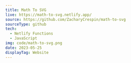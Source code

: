 ```yaml
---
title: Math To SVG
live: https://math-to-svg.netlify.app/
source: https://github.com/ZacharyCrespin/math-to-svg
sourceType: github
tech: 
  - Netlify Functions
  - JavaScript
img: code/math-to-svg.png
date: 2023-05-25
displayTag: Website
---
```

